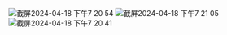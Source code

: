 ![截屏2024-04-18 下午7 20 54](https://github.com/Luna-Jia/season_ios2/assets/73403516/d10d7d62-2da5-46c4-8edf-8e6d71825181)
![截屏2024-04-18 下午7 21 05](https://github.com/Luna-Jia/season_ios2/assets/73403516/96bf94e5-a708-4e32-b87f-126e3dc79176)
![截屏2024-04-18 下午7 20 41](https://github.com/Luna-Jia/season_ios2/assets/73403516/267e3488-a6e2-402e-9cab-f5ec25ee12ca)
